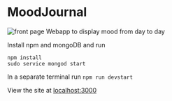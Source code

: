 # MoodJournal

![front page](https://raw.githubusercontent.com/jpngfile/MoodJournal/master/public/images/moodJournalFrontPage.png)
Webapp to display mood from day to day

Install npm and mongoDB and run
```
npm install
sudo service mongod start
```
In a separate terminal
run `npm run devstart`

View the site at [localhost:3000](http://localhost:3000)
